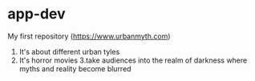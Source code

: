 # app-dev
My first repository
(https://www.urbanmyth.com)
1. It's about different urban tyles
2. It's horror movies
3.take audiences into the realm of darkness where myths and reality become blurred
